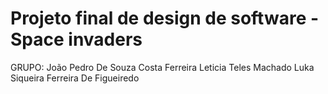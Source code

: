 # Projeto final de design de software - Space invaders
GRUPO: João Pedro De Souza Costa Ferreira
       Leticia Teles Machado
       Luka Siqueira Ferreira De Figueiredo



